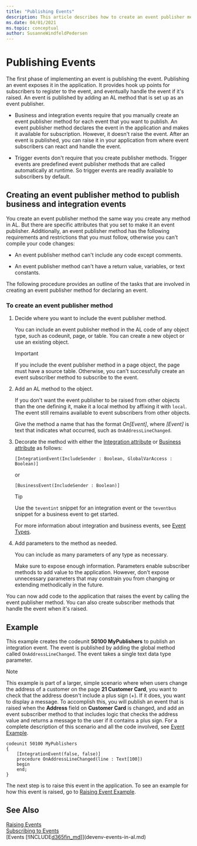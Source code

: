 ```yaml
---
title: "Publishing Events"
description: This article describes how to create an event publisher method to publish business and integration events.
ms.date: 04/01/2021
ms.topic: conceptual
author: SusanneWindfeldPedersen
---
```


# Publishing Events

The first phase of implementing an event is publishing the event. Publishing an event exposes it in the application. It provides hook up points for subscribers to register to the event, and eventually handle the event if it's raised. An event is published by adding an AL method that is set up as an event publisher.  

- Business and integration events require that you manually create an event publisher method for each event that you want to publish. An event publisher method declares the event in the application and makes it available for subscription. However, it doesn't raise the event. After an event is published, you can raise it in your application from where event subscribers can react and handle the event.  

- Trigger events don't require that you create publisher methods. Trigger events are predefined event publisher methods that are called automatically at runtime. So trigger events are readily available to subscribers by default.  

## Creating an event publisher method to publish business and integration events  
You create an event publisher method the same way you create any method in AL. But there are specific attributes that you set to make it an event publisher. Additionally, an event publisher method has the following requirements and restrictions that you must follow, otherwise you can't compile your code changes:  

- An event publisher method can't include any code except comments.  

- An event publisher method can't have a return value, variables, or text constants.  

The following procedure provides an outline of the tasks that are involved in creating an event publisher method for declaring an event. <!--NAV The tasks are performed from the [!INCLUDE[nav_dev_long](includes/nav_dev_long_md.md)]. For detailed step-by-step instructions for the tasks, see [Walkthrough: Publishing, Raising, and Subscribing to an Event in Microsoft Dynamics NAV](Walkthrough-Publishing-Raising-and-Subcribing-to-an-Event-in-Microsoft-Dynamics-NAV.md).-->  

### To create an event publisher method  

1.  Decide where you want to include the event publisher method.  

    You can include an event publisher method in the AL code of any object type, such as codeunit, page, or table. You can create a new object or use an existing object.  

    > [!IMPORTANT]  
    > If you include the event publisher method in a page object, the page must have a source table. Otherwise, you can't successfully create an event subscriber method to subscribe to the event.

2.  Add an AL method to the object.

    If you don't want the event publisher to be raised from other objects than the one defining it, make it a local method by affixing it with `local`. The event still remains available to event subscribers from other objects.   

     Give the method a name that has the format *On\[Event\]*, where *\[Event\]* is text that indicates what occurred, such as `OnAddressLineChanged`.  

3.  Decorate the method with either the [Integration attribute](/dynamics365/business-central/dev-itpro/developer/attributes/devenv-integrationevent-attribute) or [Business attribute](/dynamics365/business-central/dev-itpro/developer/attributes/devenv-businessevent-attribute) as follows: 

    ```AL
    [IntegrationEvent(IncludeSender : Boolean, GlobalVarAccess : Boolean)] 
    ```

    or

    ```AL 
    [BusinessEvent(IncludeSender : Boolean)] 
    ```

    > [!TIP]  
    > Use the `teventint` snippet for an integration event or the `teventbus` snippet for a business event to get started.  

    For more information about integration and business events, see [Event Types](devenv-event-types.md).
4.  Add parameters to the method as needed.  

     You can include as many parameters of any type as necessary.  

     Make sure to expose enough information. Parameters enable subscriber methods to add value to the application. However, don't expose unnecessary parameters that may constrain you from changing or extending methodically in the future.  

 You can now add code to the application that raises the event by calling the event publisher method. You can also create subscriber methods that handle the event when it's raised. 

## Example
This example creates the codeunit **50100 MyPublishers** to publish an integration event. The event is published by adding the global method called `OnAddressLineChanged`. The event takes a single text data type parameter.

> [!NOTE]  
> This example is part of a larger, simple scenario where when users change the address of a customer on the page **21 Customer Card**, you want to check that the address doesn't include a plus sign (+). If it does, you want to display a message. To accomplish this, you will publish an event that is raised when the **Address** field on **Customer Card** is changed, and add an event subscriber method to that includes logic that checks the address value and returns a message to the user if it contains a plus sign. For a complete description of this scenario and all the code involved, see [Event Example](devenv-events-example.md).

```AL
codeunit 50100 MyPublishers
{
    [IntegrationEvent(false, false)]
    procedure OnAddressLineChanged(line : Text[100])
    begin  
    end;
}
```
The next step is to raise this event in the application. To see an example for how this event is raised, go to [Raising Event Example](devenv-raising-events.md#example).

## See Also  
[Raising Events](devenv-raising-events.md)   
[Subscribing to Events](devenv-subscribing-to-events.md)   
[Events [!INCLUDE[d365fin_md](includes/d365fin_md.md)]](devenv-events-in-al.md)